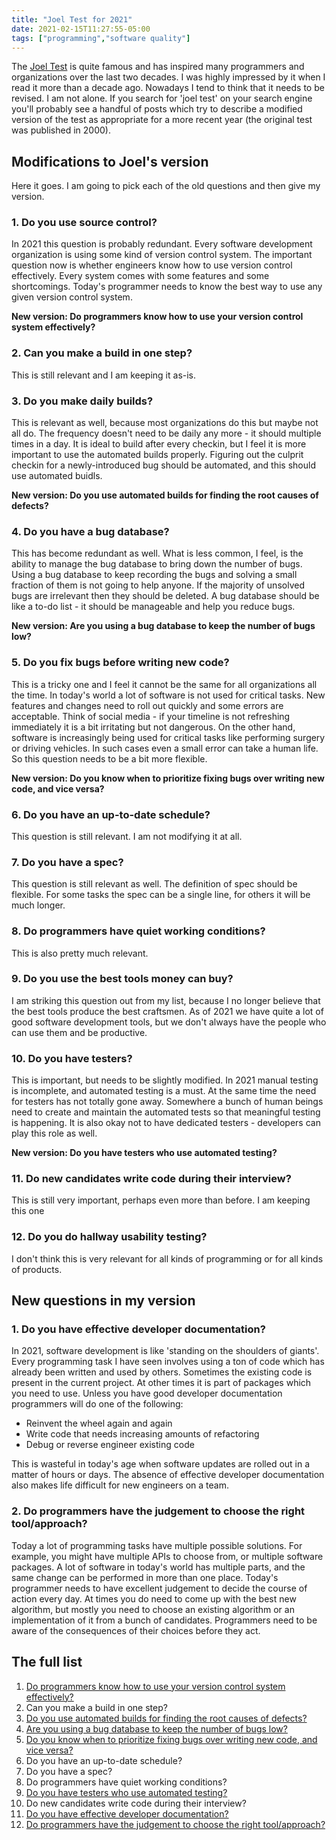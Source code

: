 ```yaml
---
title: "Joel Test for 2021"
date: 2021-02-15T11:27:55-05:00
tags: ["programming","software quality"]
---
```


The [Joel Test](https://www.joelonsoftware.com/2000/08/09/the-joel-test-12-steps-to-better-code/) is quite famous and has inspired many programmers and organizations over the last two decades. I was highly impressed by it when I read it more than a decade ago. Nowadays I tend to think that it needs to be revised. I am not alone. If you search for 'joel test' on your search engine you'll probably see a handful of posts which try to describe a modified version of the test as appropriate for a more recent year (the original test was published in 2000).

## Modifications to Joel's version

Here it goes. I am going to pick each of the old questions and then give my version.

### 1. Do you use source control?

<a name="newq1"></a>
In 2021 this question is probably redundant. Every software development organization is using some kind of version control system. The important question now is whether engineers know how to use version control effectively. Every system comes with some features and some shortcomings. Today's programmer needs to know the best way to use any given version control system.

**New version: Do programmers know how to use your version control system effectively?**

### 2. Can you make a build in one step?

This is still relevant and I am keeping it as-is.

### 3. Do you make daily builds?

<a name="newq3"></a>
This is relevant as well, because most organizations do this but maybe not all do. The frequency doesn't need to be daily any more - it should multiple times in a day. It is ideal to build after every checkin, but I feel it is more important to use the automated builds properly. Figuring out the culprit checkin for a newly-introduced bug should be automated, and this should use automated buidls.

**New version: Do you use automated builds for finding the root causes of defects?**

### 4. Do you have a bug database?

<a name="newq4"></a>
This has become redundant as well. What is less common, I feel, is the ability to manage the bug database to bring down the number of bugs. Using a bug database to keep recording the bugs and solving a small fraction of them is not going to help anyone. If the majority of unsolved bugs are irrelevant then they should be deleted. A bug database should be like a to-do list - it should be manageable and help you reduce bugs.

**New version: Are you using a bug database to keep the number of bugs low?**

### 5. Do you fix bugs before writing new code?

<a name="newq5"></a>
This is a tricky one and I feel it cannot be the same for all organizations all the time. In today's world a lot of software is not used for critical tasks. New features and changes need to roll out quickly and some errors are acceptable. Think of social media - if your timeline is not refreshing immediately it is a bit irritating but not dangerous. On the other hand, software is increasingly being used for critical tasks like performing surgery or driving vehicles. In such cases even a small error can take a human life. So this question needs to be a bit more flexible.

**New version: Do you know when to prioritize fixing bugs over writing new code, and vice versa?**

### 6. Do you have an up-to-date schedule?

This question is still relevant. I am not modifying it at all.

### 7. Do you have a spec?

This question is still relevant as well. The definition of spec should be flexible. For some tasks the spec can be a single line, for others it will be much longer.

### 8. Do programmers have quiet working conditions?

This is also pretty much relevant.

### 9. Do you use the best tools money can buy?

I am striking this question out from my list, because I no longer believe that the best tools produce the best craftsmen. As of 2021 we have quite a lot of good software development tools, but we don't always have the people who can use them and be productive.

### 10. Do you have testers?

<a name="newq9"></a>
This is important, but needs to be slightly modified. In 2021 manual testing is incomplete, and automated testing is a must. At the same time the need for testers has not totally gone away. Somewhere a bunch of human beings need to create and maintain the automated tests so that meaningful testing is happening. It is also okay not to have dedicated testers - developers can play this role as well.

**New version: Do you have testers who use automated testing?**

### 11. Do new candidates write code during their interview?

This is still very important, perhaps even more than before. I am keeping this one

### 12. Do you do hallway usability testing?

I don't think this is very relevant for all kinds of programming or for all kinds of products.

## New questions in my version

### <a name="newq11"></a> 1. Do you have effective developer documentation?

In 2021, software development is like 'standing on the shoulders of giants'. Every programming task I have seen involves using a ton of code which has already been written and used by others. Sometimes the existing code is present in the current project. At other times it is part of packages which you need to use. Unless you have good developer documentation programmers will do one of the following:

* Reinvent the wheel again and again
* Write code that needs increasing amounts of refactoring
* Debug or reverse engineer existing code

This is wasteful in today's age when software updates are rolled out in a matter of hours or days. The absence of effective developer documentation also makes life difficult for new engineers on a team.

### <a name="newq12"></a> 2. Do programmers have the judgement to choose the right tool/approach?

Today a lot of programming tasks have multiple possible solutions. For example, you might have multiple APIs to choose from, or multiple software packages. A lot of software in today's world has multiple parts, and the same change can be performed in more than one place. Today's programmer needs to have excellent judgement to decide the course of action every day. At times you do need to come up with the best new algorithm, but mostly you need to choose an existing algorithm or an implementation of it from a bunch of candidates. Programmers need to be aware of the consequences of their choices before they act.

## The full list

1. [Do programmers know how to use your version control system effectively?](#newq1)
2. Can you make a build in one step?
3. [Do you use automated builds for finding the root causes of defects?](#newq3)
4. [Are you using a bug database to keep the number of bugs low?](#newq4)
5. [Do you know when to prioritize fixing bugs over writing new code, and vice versa?](#newq5)
6. Do you have an up-to-date schedule?
7. Do you have a spec?
8. Do programmers have quiet working conditions?
9. [Do you have testers who use automated testing?](#newq9)
10. Do new candidates write code during their interview?
11. [Do you have effective developer documentation?](#newq11)
12. [Do programmers have the judgement to choose the right tool/approach?](#newq12)
